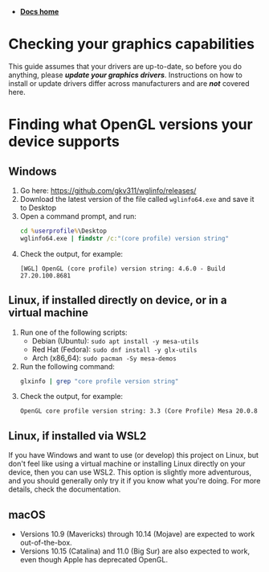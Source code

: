 -   **[Docs home](../home.md)**

# Checking your graphics capabilities


This guide assumes that your drivers are up-to-date, so before you do anything, please ***update your graphics drivers***. Instructions on how to install or update drivers differ across manufacturers and are ***not*** covered here.


# Finding what OpenGL versions your device supports

## Windows

1.  Go here: https://github.com/gkv311/wglinfo/releases/
2.  Download the latest version of the file called `wglinfo64.exe` and save it to Desktop
3.  Open a command prompt, and run:
    ```bat
    cd %userprofile%\Desktop
    wglinfo64.exe | findstr /c:"(core profile) version string"
    ```
4.  Check the output, for example:
    ```
    [WGL] OpenGL (core profile) version string: 4.6.0 - Build 27.20.100.8681
    ```

## Linux, if installed directly on device, or in a virtual machine

1.  Run one of the following scripts:
    -   Debian (Ubuntu): `sudo apt install -y mesa-utils`
    -   Red Hat (Fedora): `sudo dnf install -y glx-utils`
    -   Arch (x86_64): `sudo pacman -Sy mesa-demos`
2.  Run the following command:
    ```bash
    glxinfo | grep "core profile version string"
    ```
3.  Check the output, for example:
    ```
    OpenGL core profile version string: 3.3 (Core Profile) Mesa 20.0.8
    ```

## Linux, if installed via WSL2

If you have Windows and want to use (or develop) this project on Linux, but don't feel like using a virtual machine or installing Linux directly on your device, then you can use WSL2. This option is slightly more adventurous, and you should generally only try it if you know what you're doing. For more details, check the documentation.

## macOS

-   Versions 10.9 (Mavericks) through 10.14 (Mojave) are expected to work out-of-the-box.
-   Versions 10.15 (Catalina) and 11.0 (Big Sur) are also expected to work, even though Apple has deprecated OpenGL.
